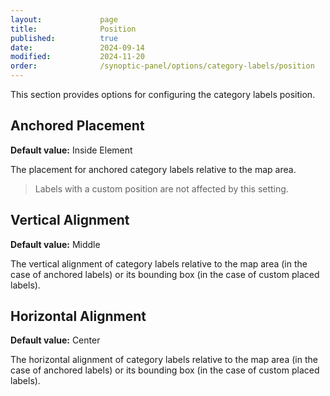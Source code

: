```yaml
---
layout:             page
title:              Position
published:          true
date:               2024-09-14
modified:           2024-11-20
order:              /synoptic-panel/options/category-labels/position
---
```

This section provides options for configuring the category labels position.

## Anchored Placement

**Default value:** Inside Element

The placement for anchored category labels relative to the map area.

> Labels with a custom position are not affected by this setting.

## Vertical Alignment

**Default value:** Middle

The vertical alignment of category labels relative to the map area (in the case of anchored labels) or its bounding box (in the case of custom placed labels).

## Horizontal Alignment

**Default value:** Center

The horizontal alignment of category labels relative to the map area (in the case of anchored labels) or its bounding box (in the case of custom placed labels).
